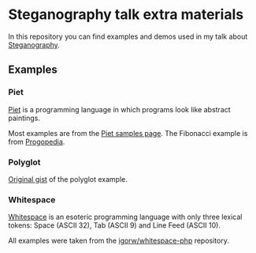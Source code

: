 # Steganography talk extra materials

In this repository you can find examples and demos used in my talk about [Steganography](http://en.wikipedia.org/wiki/Steganography).

## Examples

### Piet

[Piet](http://www.dangermouse.net/esoteric/piet.html) is a programming language in which programs look like abstract paintings.

Most examples are from the [Piet samples page](http://www.dangermouse.net/esoteric/piet/samples.html). The Fibonacci example is from [Progopedia](http://progopedia.com/example/fibonacci/375/).

### Polyglot

[Original gist](https://gist.github.com/SaswatPadhi/2872457) of the polyglot example.

### Whitespace

[Whitespace]() is an esoteric programming language with only three lexical tokens: Space (ASCII 32), Tab (ASCII 9) and Line Feed (ASCII 10). 

All examples were taken from the [igorw/whitespace-php](https://github.com/igorw/whitespace-php) repository.
